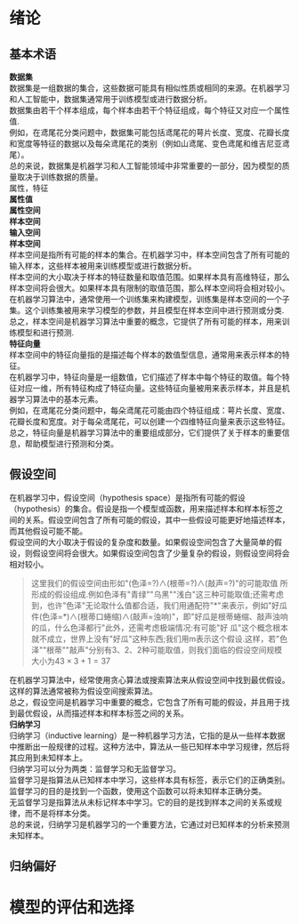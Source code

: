 <h1>绪论</h1>
<h2>基本术语</h2>
<strong>数据集</strong><br>
数据集是一组数据的集合，这些数据可能具有相似性质或相同的来源。在机器学习和人工智能中，数据集通常用于训练模型或进行数据分析。<br>
数据集由若干个样本组成，每个样本由若干个特征组成，每个特征又对应一个属性值.<br>
例如，在鸢尾花分类问题中，数据集可能包括鸢尾花的萼片长度、宽度、花瓣长度和宽度等特征的数据以及每朵鸢尾花的类别（例如山鸢尾、变色鸢尾和维吉尼亚鸢尾）。<br>
总的来说，数据集是机器学习和人工智能领域中非常重要的一部分，因为模型的质量取决于训练数据的质量。<br>
属性，特征<br>
<strong>属性值</strong><br>
<strong>属性空间</strong><br>
<strong>样本空间</strong><br>
<strong>输入空间</strong><br>
<strong>样本空间</strong><br>
样本空间是指所有可能的样本的集合。在机器学习中，样本空间包含了所有可能的输入样本，这些样本被用来训练模型或进行数据分析。<br>
样本空间的大小取决于样本的特征数量和取值范围。如果样本具有高维特征，那么样本空间将会很大。如果样本具有限制的取值范围，那么样本空间将会相对较小。<br>
在机器学习算法中，通常使用一个训练集来构建模型，训练集是样本空间的一个子集。这个训练集被用来学习模型的参数，并且模型在样本空间中进行预测或分类.<br>
总之，样本空间是机器学习算法中重要的概念，它提供了所有可能的样本，用来训练模型和进行预测.<br>
<strong>特征向量</strong><br>
样本空间中的特征向量指的是描述每个样本的数值型信息，通常用来表示样本的特征。<br>
在机器学习中，特征向量是一组数值，它们描述了样本中每个特征的取值。每个特征对应一维，所有特征构成了特征向量。这些特征向量被用来表示样本，并且是机器学习算法中的基本元素。<br>
例如，在鸢尾花分类问题中，每朵鸢尾花可能由四个特征组成：萼片长度、宽度、花瓣长度和宽度。对于每朵鸢尾花，可以创建一个四维特征向量来表示这些特征。<br>
总之，特征向量是机器学习算法中的重要组成部分，它们提供了关于样本的重要信息，帮助模型进行预测和分类。<br>
<h2>假设空间</h2>
在机器学习中，假设空间（hypothesis space）是指所有可能的假设（hypothesis）的集合。假设是指一个模型或函数，用来描述样本和样本标签之间的关系。假设空间包含了所有可能的假设，其中一些假设可能更好地描述样本，而其他假设可能不能。<br>
假设空间的大小取决于假设的复杂度和数量。如果假设空间包含了大量简单的假设，则假设空间将会很大。如果假设空间包含了少量复杂的假设，则假设空间将会相对较小。<br>

>这里我们的假设空间由形如"(色泽=?)$\wedge$(根蒂=?)$\wedge$(敲声=?)"的可能取值
所形成的假设组成.例如色泽有"青绿""乌黑""浅白"这三种可能取值;还需考虑到，也许"色泽"无论取什么值都合适，我们用通配符"\*"来表示，例如"好瓜件(色泽=*)$\wedge$(根蒂口蜷缩)$\wedge$(敲声=浊响)"，即"好瓜是根蒂蜷缩、敲声浊响的瓜，什么色泽都行"此外，还需考虑极端情况:有可能"好
瓜"这个概念根本就不成立，世界上没有"好瓜"这种东西;我们用m表示这个假设.这样，若"色泽""根蒂""敲声"分别有$3、2、2$种可能取值，则我们面临的假设空间规模大小为$43\times3+1=37$


在机器学习算法中，经常使用贪心算法或搜索算法来从假设空间中找到最优假设。这样的算法通常被称为假设空间搜索算法。<br>
总之，假设空间是机器学习中重要的概念，它包含了所有可能的假设，并且用于找到最优假设，从而描述样本和样本标签之间的关系。<br>
<strong>归纳学习</strong><br>
归纳学习（inductive learning）是一种机器学习方法，它指的是从一些样本数据中推断出一般规律的过程。这种方法中，算法从一些已知样本中学习规律，然后将其应用到未知样本上。<br>
归纳学习可以分为两类：监督学习和无监督学习。<br>
监督学习是指算法从已知样本中学习，这些样本具有标签，表示它们的正确类别。监督学习的目的是找到一个函数，使用这个函数可以将未知样本正确分类。<br>
无监督学习是指算法从未标记样本中学习。它的目的是找到样本之间的关系或规律，而不是将样本分类。<br>
总的来说，归纳学习是机器学习的一个重要方法，它通过对已知样本的分析来预测未知样本。<br>

<h2>归纳偏好</h2>


<h1>模型的评估和选择</h1>